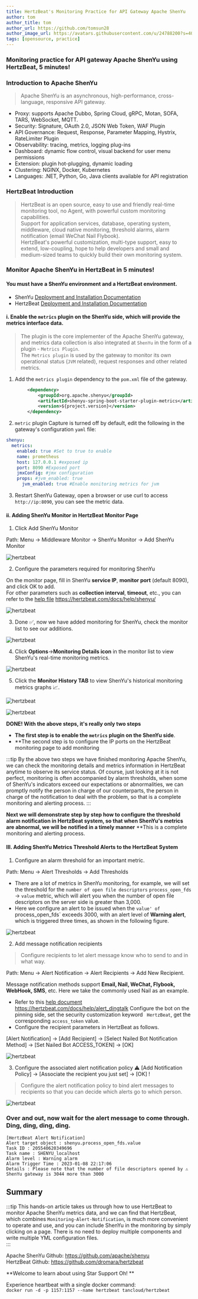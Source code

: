```yaml
---
title: HertzBeat's Monitoring Practice for API Gateway Apache ShenYu
author: tom
author_title: tom
author_url: https://github.com/tomsun28
author_image_url: https://avatars.githubusercontent.com/u/24788200?s=400&v=4
tags: [opensource, practice]
---
```


### Monitoring practice for API gateway Apache ShenYu using HertzBeat, 5 minutes!

### Introduction to Apache ShenYu

> Apache ShenYu is an asynchronous, high-performance, cross-language, responsive API gateway.

- Proxy: supports Apache Dubbo, Spring Cloud, gRPC, Motan, SOFA, TARS, WebSocket, MQTT.
- Security: Signature, OAuth 2.0, JSON Web Token, WAF Plugin
- API Governance: Request, Response, Parameter Mapping, Hystrix, RateLimiter Plugin
- Observability: tracing, metrics, logging plug-ins
- Dashboard: dynamic flow control, visual backend for user menu permissions
- Extension: plugin hot-plugging, dynamic loading
- Clustering: NGINX, Docker, Kubernetes
- Languages: .NET, Python, Go, Java clients available for API registration


### HertzBeat Introduction

> HertzBeat is an open source, easy to use and friendly real-time monitoring tool, no Agent, with powerful custom monitoring capabilities.    
> Support for application services, database, operating system, middleware, cloud native monitoring, threshold alarms, alarm notification (email WeChat Nail Flybook).    
> HertzBeat's powerful customization, multi-type support, easy to extend, low-coupling, hope to help developers and small and medium-sized teams to quickly build their own monitoring system.

### Monitor Apache ShenYu in HertzBeat in 5 minutes!

#### You must have a ShenYu environment and a HertzBeat environment.

- ShenYu [Deployment and Installation Documentation](https://shenyu.apache.org/zh/docs/deployment/deployment-before)
- HertzBeat [Deployment and Installation Documentation](https://hertzbeat.com/docs/start/docker-deploy)

#### i. Enable the `metrics` plugin on the ShenYu side, which will provide the metrics interface data.

> The plugin is the core implementer of the Apache ShenYu gateway, and metrics data collection is also integrated at `ShenYu` in the form of a plugin - `Metrics Plugin`.     
> The `Metrics plugin` is used by the gateway to monitor its own operational status (`JVM` related), request responses and other related metrics.

1. Add the `metrics plugin` dependency to the `pom.xml` file of the gateway.

```xml
        <dependency>
            <groupId>org.apache.shenyu</groupId>
            <artifactId>shenyu-spring-boot-starter-plugin-metrics</artifactId>
            <version>${project.version}</version>
        </dependency>
```

2. `metric` plugin Capture is turned off by default, edit the following in the gateway's configuration `yaml` file:

```yaml
shenyu:
  metrics:
    enabled: true #Set to true to enable
    name: prometheus 
    host: 127.0.0.1 #exposed ip
    port: 8090 #Exposed port
    jmxConfig: #jmx configuration
    props: #jvm_enabled: true
      jvm_enabled: true #Enable monitoring metrics for jvm
```

3. Restart ShenYu Gateway, open a browser or use curl to access `http://ip:8090`, you can see the metric data.

#### ii. Adding ShenYu Monitor in HertzBeat Monitor Page

1. Click Add ShenYu Monitor

Path: Menu -> Middleware Monitor -> ShenYu Monitor -> Add ShenYu Monitor

![hertzbeat](/img/blog/monitor-shenyu-1.png)

2. Configure the parameters required for monitoring ShenYu

On the monitor page, fill in ShenYu **service IP**, **monitor port** (default 8090), and click OK to add.   
For other parameters such as **collection interval**, **timeout**, etc., you can refer to the [help file](https://hertzbeat.com/docs/help/shenyu/) https://hertzbeat.com/docs/help/shenyu/

![hertzbeat](/img/blog/monitor-shenyu-1.png)

3. Done ✅, now we have added monitoring for ShenYu, check the monitor list to see our additions.

![hertzbeat](/img/blog/monitor-shenyu-3.png)

4. Click **Options**->**Monitoring Details icon** in the monitor list to view ShenYu's real-time monitoring metrics.

![hertzbeat](/img/blog/monitor-shenyu-4.png)

5. Click the **Monitor History TAB** to view ShenYu's historical monitoring metrics graphs 📈.

![hertzbeat](/img/blog/monitor-shenyu-5.png)

![hertzbeat](/img/blog/monitor-shenyu-6.png)

**DONE! With the above steps, it's really only two steps**
- **The first step is to enable the `metrics` plugin on the ShenYu side**.
- **The second step is to configure the IP ports on the HertzBeat monitoring page to add monitoring

:::tip
By the above two steps we have finished monitoring Apache ShenYu, we can check the monitoring details and metrics information in HertzBeat anytime to observe its service status.
Of course, just looking at it is not perfect, monitoring is often accompanied by alarm thresholds, when some of ShenYu's indicators exceed our expectations or abnormalities, we can promptly notify the person in charge of our counterparts, the person in charge of the notification to deal with the problem, so that is a complete monitoring and alerting process.
:::

**Next we will demonstrate step by step how to configure the threshold alarm notification in HertzBeat system, so that when ShenYu's metrics are abnormal, we will be notified in a timely manner** **This is a complete monitoring and alerting process.

#### III. Adding ShenYu Metrics Threshold Alerts to the HertzBeat System

1. Configure an alarm threshold for an important metric.

Path: Menu -> Alert Thresholds -> Add Thresholds

- There are a lot of metrics in ShenYu monitoring, for example, we will set the threshold for the `number of open file descriptors` `process_open_fds` -> `value` metric, which will alert you when the number of open file descriptors on the server side is greater than 3,000.
- Here we configure an alert to be issued when the `value' of `process_open_fds` exceeds 3000, with an alert level of **Warning alert**, which is triggered three times, as shown in the following figure.

![hertzbeat](/img/blog/monitor-shenyu-7.png)


2. Add message notification recipients

> Configure recipients to let alert message know who to send to and in what way.

Path: Menu -> Alert Notification -> Alert Recipients -> Add New Recipient.

Message notification methods support **Email, Nail, WeChat, Flybook, WebHook, SMS**, etc. Here we take the commonly used Nail as an example.

- Refer to this [help document](https://hertzbeat.com/docs/help/alert_dingtalk) https://hertzbeat.com/docs/help/alert_dingtalk Configure the bot on the pinning side, set the security customization keyword ` HertzBeat`, get the corresponding `access_token` value.
- Configure the recipient parameters in HertzBeat as follows.

[Alert Notification] -> [Add Recipient] -> [Select Nailed Bot Notification Method] -> [Set Nailed Bot ACCESS_TOKEN] -> [OK]

![hertzbeat](/img/blog/alert-notice-1.png)

3. Configure the associated alert notification policy ⚠️ [Add Notification Policy] -> [Associate the recipient you just set] -> [OK] !

> Configure the alert notification policy to bind alert messages to recipients so that you can decide which alerts go to which person.

![hertzbeat](/img/blog/alert-notice-2.png)


### Over and out, now wait for the alert message to come through. Ding, ding, ding, ding.

```
[HertzBeat Alert Notification]
Alert target object : shenyu.process_open_fds.value
Task ID : 205540620349696
Task name : SHENYU_localhost
Alarm level : Warning alarm
Alarm Trigger Time : 2023-01-08 22:17:06
Details : Please note that the number of file descriptors opened by ⚠️ ShenYu gateway is 3044 more than 3000
```

## Summary

:::tip
This hands-on article takes us through how to use HertzBeat to monitor Apache ShenYu metrics data, and we can find that HertzBeat, which combines ``Monitoring-Alert-Notification``, is much more convenient to operate and use, and you can include ShenYu in the monitoring by simply clicking on a page. There is no need to deploy multiple components and write multiple YML configuration files.  
:::

Apache ShenYu Github: https://github.com/apache/shenyu        
HertzBeat Github: https://github.com/dromara/hertzbeat

**Welcome to learn about using Star Support Oh! **

Experience heartbeat with a single docker command:   
`docker run -d -p 1157:1157 --name hertzbeat tancloud/hertzbeat`